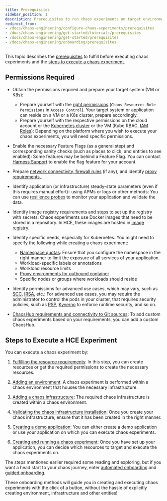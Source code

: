 ```yaml
---
title: Prerequisites
sidebar_position: 1
description: Prerequisites to run chaos experiments on target environments.
redirect_from:
- /docs/chaos-engineering/configure-chaos-experiments/prerequisites
- /docs/chaos-engineering/get-started/tutorials/prerequisites
- /docs/chaos-engineering/get-started/prerequisites
- /docs/chaos-engineering/onboarding/prerequisites
---
```


This topic describes the [prerequisites](#required-permissions) to fulfill before executing chaos experiments and the [steps to execute a chaos experiment](#steps-to-create-and-execute-a-hce-experiment).

## Permissions Required

- Obtain the permissions required and prepare your target system (VM or K8s):
	- Prepare yourself with the [right permissions](https://developer.harness.io/docs/platform/role-based-access-control/rbac-in-harness/) (`Chaos Resources Role Permissions` in `Access Control`). Your target system or application can reside on a VM or a K8s cluster, prepare accordingly.
	- Prepare yourself with the respective permissions on the cloud account or the [Kubernetes cluster](/docs/category/permissions) or the VM (Kube RBAC, [IAM Roles](/docs/chaos-engineering/use-harness-ce/chaos-faults/aws/security-configurations/aws-iam-integration)): Depending on the platform where you wish to execute your chaos experiments, you will need specific permissions.

- Enable the necessary Feature Flags (as a general step) and corresponding sanity checks (such as places to click, and entities to see enabled): Some features may be behind a Feature Flag. You can contact [Harness Support](mailto:support@harness.io) to enable the flag feature for your account.

- Prepare [network connectivity, firewall rules](https://developer.harness.io/docs/platform/references/allowlist-harness-domains-and-ips/) (if any), and identify [proxy requirements](/docs/category/configure-proxy-on-self-managed-enterprise-edition),.

- Identify application (or infrastructure) steady-state parameters (even if this requires manual effort)- using APMs or logs or other methods: You can use [resilience probes](/docs/chaos-engineering/concepts/explore-features/resilience-probes/) to monitor your application and validate the data.

- Identify image registry requirements and steps to set up the registry with secrets: Chaos experiments use Docker images that need to be stored in a repository. In HCE, these images are hosted in [image registry](/docs/chaos-engineering/concepts/explore-features/image-registry).

- Identify specific needs, especially for Kubernetes. You might need to specify the following while creating a chaos experiment:
	- [Namespace quotas](/docs/chaos-engineering/security/namespace-considerations): Ensure that you configure the namespace in the right manner to limit the exposure of all services of your application.
	- Workload-specific labels or annotations
	- Workload resource limits
	- [Proxy environments for outbound container](/docs/chaos-engineering/use-harness-ce/chaos-faults/cloud-foundry/permissions/)
	- Specific nodes or groups where workloads should reside

- Identify permissions for advanced use cases, which may vary, such as [SCC](/docs/chaos-engineering/use-harness-ce/governance/governance-create/openshift-scc), [IRSA](/docs/chaos-engineering/use-harness-ce/chaos-faults/aws/security-configurations/aws-iam-integration#authentication-methods), etc.: For advanced use cases, you may require the administrator to control the pods in your cluster, that requires security policies, such as [PSP](/docs/chaos-engineering/use-harness-ce/governance/governance-create/psp), [Kyverno](/docs/chaos-engineering/use-harness-ce/governance/governance-create/kyverno-policies) to enforce runtime security, and so on.

- [ChaosHub requirements and connectivity to Git sources](/docs/chaos-engineering/use-harness-ce/chaoshubs/add-chaos-hub): To add custom chaos experiments based on your requirements, you can add a custom ChaosHub.

## Steps to Execute a HCE Experiment

You can execute a chaos experiment by:

1. [Fulfilling the resource requirements](/docs/chaos-engineering/getting-started/saas/prerequisites): In this step, you can create resources or get the required permissions to create the necessary resources.

2. [Adding an environment](/docs/chaos-engineering/use-harness-ce/infrastructures/enable-disable#create-environment): A chaos experiment is performed within a chaos environment that houses the necessary infrastructure.

3. [Adding a chaos infrastructure](/docs/chaos-engineering/use-harness-ce/infrastructures/enable-disable#enable-chaos): The required chaos infrastructure is created within a chaos environment.

4. [Validating the chaos infrastructure installation](/docs/chaos-engineering/use-harness-ce/infrastructures/enable-disable#validate-chaos-infrastructure-installation): Once you create your chaos infrastructure, ensure that it has been created in the right manner.

5. [Creating a demo application](/docs/chaos-engineering/getting-started/saas/first-experiment#creating-a-demo-application-and-observability-infrastructure): You can either create a demo application or use your application on which you can execute chaos experiments.

6. [Creating and running a chaos experiment](/docs/chaos-engineering/use-harness-ce/experiments/create-experiments): Once you have set up your application, you can decide which resources to target and execute the chaos experiments on.

The steps mentioned earlier required some reading and exploring, but if you want a head start to your chaos journey, enter [automated onboarding](/docs/chaos-engineering/getting-started/onboarding/automated-onboarding) and [guided onboarding](/docs/chaos-engineering/getting-started/onboarding/guided-onboarding).

These onboarding methods will guide you in creating and executing chaos experiments with the click of a button, without the hassle of explicitly creating environment, infrastructure and other entities!
